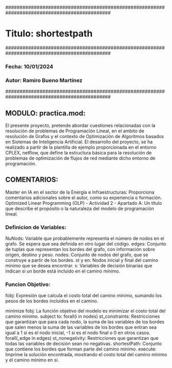 #############################################################################################
# Titulo: shortestpath
#############################################################################################
### Fecha: 10/01/2024
### Autor: Ramiro Bueno Martínez
#############################################################################################
## MODULO: practica.mod: 
El presente proyecto, pretende abordar cuestiones relacionadas con la resolución de problemas de Programación Lineal, en el ambito de resolución de Grafos y el contexto de Optimización de Algoritmos basados en Sistemas de Inteligencia Artificial. El desarrollo del proyecto, se ha realizado a partir de la plantilla de ejemplo proporcionada en el entorno CPLEX, netflow, que define la estructura básica para la resolución de problemas de optimización de flujos de red mediante dicho entorno de programación.  
## COMENTARIOS: 
Master en IA en el sector de la Energía e Infraestructuras: Proporciona comentarios adicionales sobre el autor, como su experiencia o formación.
Optimized Linear Programming (OLP) - Actividad 2 - Apartado A: Un título que describe el propósito o la naturaleza del modelo de programación lineal.
### Definicion de Variables:
NuNods: Variable que probablemente representa el número de nodos en el grafo. Se espera que sea definida en otro lugar del código.
edges: Conjunto de tuplas que representan los bordes del grafo, con información sobre origen, destino y peso.
nodes: Conjunto de nodos del grafo, que se construye a partir de los bordes.
st y en: Nodos inicial y final del camino mínimo que se desea encontrar.
x: Variables de decisión binarias que indican si un borde está incluido en el camino mínimo.
### Funcion Objetivo:
fobj: Expresión que calcula el costo total del camino mínimo, sumando los pesos de los bordes incluidos en el camino.

minimize fobj: La función objetivo del modelo es minimizar el costo total del camino mínimo.
subject to:
forall(i in nodes) st_constraints: Restricciones que garantizan que para cada nodo, la suma de las variables de los bordes que salen menos la suma de las variables de los bordes que entran sea igual a 1 si es el nodo inicial, -1 si es el nodo final o 0 en otros casos.
forall(_edge in edges) st_nonegativity: Restricciones que garantizan que todas las variables de decisión sean no negativas.
shortestPath: Conjunto que contiene los bordes que forman parte del camino mínimo.
execute:
Imprime la solución encontrada, mostrando el costo total del camino mínimo y el camino mínimo en sí.

